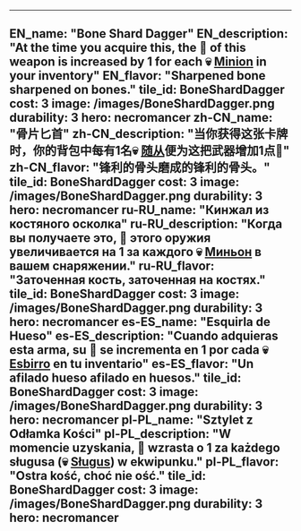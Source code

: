 ---

EN_name: "Bone Shard Dagger"
EN_description: "At the time you acquire this, the 🔸 of this weapon is increased by 1 for each 💀 <u>Minion</u> in your inventory"
EN_flavor: "Sharpened bone sharpened on bones."
tile_id: BoneShardDagger
cost: 3
image: /images/BoneShardDagger.png
durability: 3
hero: necromancer
zh-CN_name: "骨片匕首"
zh-CN_description: "当你获得这张卡牌时，你的背包中每有1名💀 <u>随从</u>便为这把武器增加1点🔸"
zh-CN_flavor: "锋利的骨头磨成的锋利的骨头。"
tile_id: BoneShardDagger
cost: 3
image: /images/BoneShardDagger.png
durability: 3
hero: necromancer
ru-RU_name: "Кинжал из костяного осколка"
ru-RU_description: "Когда вы получаете это, 🔸 этого оружия увеличивается на 1 за каждого 💀 <u>Миньон</u> в вашем снаряжении."
ru-RU_flavor: "Заточенная кость, заточенная на костях."
tile_id: BoneShardDagger
cost: 3
image: /images/BoneShardDagger.png
durability: 3
hero: necromancer
es-ES_name: "Esquirla de Hueso"
es-ES_description: "Cuando adquieras esta arma, su 🔸 se incrementa en 1 por cada 💀 <u>Esbirro</u> en tu inventario"
es-ES_flavor: "Un afilado hueso afilado en huesos."
tile_id: BoneShardDagger
cost: 3
image: /images/BoneShardDagger.png
durability: 3
hero: necromancer
pl-PL_name: "Sztylet z Odłamka Kości"
pl-PL_description: "W momencie uzyskania, 🔸 wzrasta o 1 za każdego sługusa (💀 <u>Sługus</u>) w ekwipunku."
pl-PL_flavor: "Ostra kość, choć nie ość."
tile_id: BoneShardDagger
cost: 3
image: /images/BoneShardDagger.png
durability: 3
hero: necromancer
---